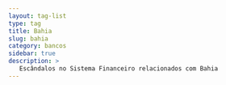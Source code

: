 ```yaml
---
layout: tag-list
type: tag
title: Bahia
slug: bahia
category: bancos
sidebar: true
description: >
   Escândalos no Sistema Financeiro relacionados com Bahia
---
```

